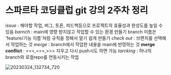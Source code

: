 스파르타 코딩클럽 git 강의 2주차 정리
======
*issue* : 해야할 작업, 버그, 토론, 피드백등으로 프로젝트의 효율성과 완성도를 높일 수 있음
*barnch* : main에 영향 받지않고 작업할 수 있는 환경 만들기   branch 이름은 'feature/기능 이름'처럼 규칙을 정해서 알기 쉽게 만들기
*check out* : 브랜치를 선택해서 작업하는 것
*merge* : branch에서 작업한 내용을 main에 반영하는 것
**merge conflict** : <<<,===,>>> 지우고 다시 push시도 하면 가능
*tarcking* : 하나의 branch와 로컬repo를 연동시키는 작업

![20230324_132734_720](https://user-images.githubusercontent.com/108051577/227429798-134652d1-db6c-4f0f-92fb-e9fe29ddf5d2.jpg)